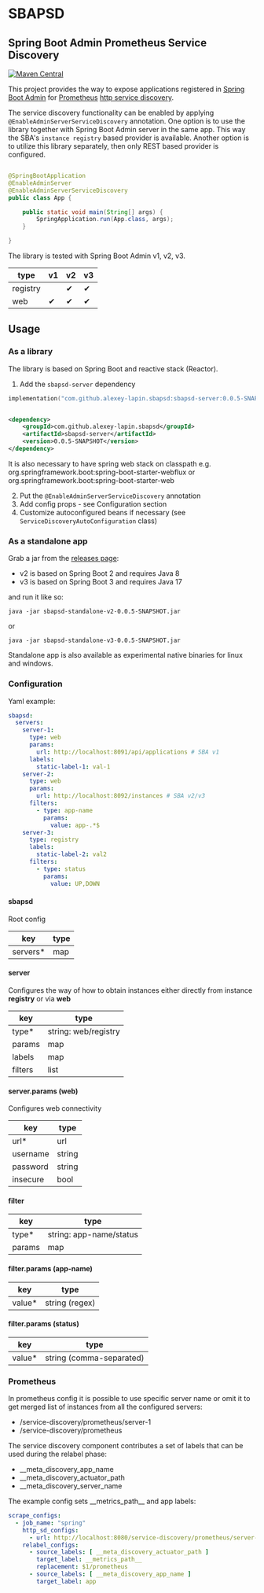 # SBAPSD

## Spring Boot Admin Prometheus Service Discovery

[![Maven Central](https://maven-badges.herokuapp.com/maven-central/com.github.alexey-lapin.sbapsd/sbapsd-server/badge.svg)](https://maven-badges.herokuapp.com/maven-central/com.github.alexey-lapin.sbapsd/sbapsd-server/)

This project provides the way to expose applications registered
in [Spring Boot Admin](https://github.com/codecentric/spring-boot-admin)
for [Prometheus](https://prometheus.io/) [http service discovery](https://prometheus.io/docs/prometheus/latest/configuration/configuration/#http_sd_config).

The service discovery functionality can be enabled by applying `@EnableAdminServerServiceDiscovery` annotation.
One option is to use the library together with Spring Boot Admin server in the same app. This way the
SBA's `instance registry` based provider is available. Another option is to utilize this library separately,
then only REST based provider is configured.

```java

@SpringBootApplication
@EnableAdminServer
@EnableAdminServerServiceDiscovery
public class App {

    public static void main(String[] args) {
        SpringApplication.run(App.class, args);
    }

}
```

The library is tested with Spring Boot Admin v1, v2, v3.

| type     | v1  | v2  | v3  |
|----------|-----|-----|-----|
| registry |     | ✔   | ✔   |
| web      | ✔   | ✔   | ✔   |

## Usage

### As a library

The library is based on Spring Boot and reactive stack (Reactor).

1. Add the `sbapsd-server` dependency

```kotlin
implementation("com.github.alexey-lapin.sbapsd:sbapsd-server:0.0.5-SNAPSHOT")
```

```xml

<dependency>
    <groupId>com.github.alexey-lapin.sbapsd</groupId>
    <artifactId>sbapsd-server</artifactId>
    <version>0.0.5-SNAPSHOT</version>
</dependency>
```

It is also necessary to have spring web stack on classpath e.g. org.springframework.boot:spring-boot-starter-webflux or
org.springframework.boot:spring-boot-starter-web

2. Put the `@EnableAdminServerServiceDiscovery` annotation
3. Add config props - see Configuration section
4. Customize autoconfigured beans if necessary (see `ServiceDiscoveryAutoConfiguration` class)

### As a standalone app

Grab a jar from
the [releases page](https://github.com/alexey-lapin/spring-boot-admin-prometheus-service-discovery/releases/latest):

- v2 is based on Spring Boot 2 and requires Java 8
- v3 is based on Spring Boot 3 and requires Java 17

and run it like so:

```shell
java -jar sbapsd-standalone-v2-0.0.5-SNAPSHOT.jar
```

or

```shell
java -jar sbapsd-standalone-v3-0.0.5-SNAPSHOT.jar
```

Standalone app is also available as experimental native binaries for linux and windows.

### Configuration

Yaml example:

```yml
sbapsd:
  servers:
    server-1:
      type: web
      params:
        url: http://localhost:8091/api/applications # SBA v1
      labels:
        static-label-1: val-1
    server-2:
      type: web
      params:
        url: http://localhost:8092/instances # SBA v2/v3
      filters:
        - type: app-name
          params:
            value: app-.*$
    server-3:
      type: registry
      labels:
        static-label-2: val2
      filters:
        - type: status
          params:
            value: UP,DOWN
```

#### sbapsd

Root config

| key      | type |
|----------|------|
| servers* | map  |

#### server

Configures the way of how to obtain instances either directly from instance **registry** or via **web**

| key     | type                 |
|---------|----------------------|
| type*   | string: web/registry |
| params  | map                  |
| labels  | map                  |
| filters | list                 |

#### server.params (web)

Configures web connectivity

| key      | type   |
|----------|--------|
| url*     | url    |
| username | string |
| password | string |
| insecure | bool   |

#### filter

| key    | type                    |
|--------|-------------------------|
| type*  | string: app-name/status |
| params | map                     |

#### filter.params (app-name)

| key    | type           |
|--------|----------------|
| value* | string (regex) |

#### filter.params (status)

| key    | type                     |
|--------|--------------------------|
| value* | string (comma-separated) |

### Prometheus

In prometheus config it is possible to use specific server name or omit it to get merged list of instances
from all the configured servers:

- /service-discovery/prometheus/server-1
- /service-discovery/prometheus

The service discovery component contributes a set of labels that can be used during the relabel phase:

- __meta_discovery_app_name
- __meta_discovery_actuator_path
- __meta_discovery_server_name

The example config sets \_\_metrics_path\_\_ and app labels:

```yml
scrape_configs:
  - job_name: "spring"
    http_sd_configs:
      - url: http://localhost:8080/service-discovery/prometheus/server-1
    relabel_configs:
      - source_labels: [ __meta_discovery_actuator_path ]
        target_label: __metrics_path__
        replacement: $1/prometheus
      - source_labels: [ __meta_discovery_app_name ]
        target_label: app
```
